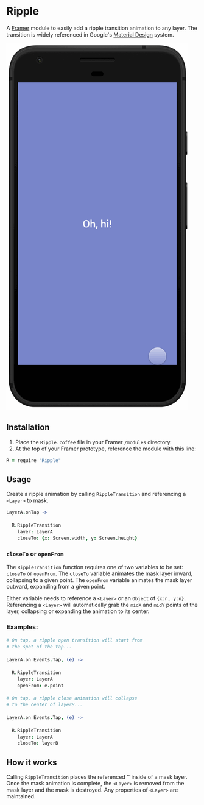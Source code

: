 # Ripple

A [Framer](http://framerjs.com) module to easily add a ripple transition animation to any layer. The transition is widely referenced in Google's [Material Design](https://material.io/guidelines/motion/material-motion.html) system.


![Example](framer-ripple.gif)

## Installation

1. Place the `Ripple.coffee` file in your Framer `/modules` directory.
2. At the top of your Framer prototype, reference the module with this line:

```coffeescript
R = require "Ripple"
```


## Usage

Create a ripple animation by calling `RippleTransition` and referencing a `<Layer>` to mask.

```coffeescript
LayerA.onTap ->

  R.RippleTransition
    layer: LayerA
    closeTo: {x: Screen.width, y: Screen.height}
```

### `closeTo` or `openFrom`

The `RippleTransition` function requires one of two variables to be set: `closeTo` or `openFrom`. The `closeTo` variable animates the mask layer inward, collapsing to a given point. The `openFrom` variable animates the mask layer outward, expanding from a given point.

Either variable needs to reference a `<Layer>` or an `Object` of `{x:n, y:n}`. Referencing a `<Layer>` will automatically grab the `midX` and `midY` points of the layer, collapsing or expanding the animation to its center.

### Examples:

```coffeescript
# On tap, a ripple open transition will start from
# the spot of the tap...

LayerA.on Events.Tap, (e) ->

  R.RippleTransition
    layer: LayerA
    openFrom: e.point

# On tap, a ripple close animation will collapse
# to the center of layerB...

LayerA.on Events.Tap, (e) ->

  R.RippleTransition
    layer: LayerA
    closeTo: layerB
```


## How it works

Calling `RippleTransition` places the referenced '<Layer>' inside of a mask layer. Once the mask animation is complete, the `<Layer>` is removed from the mask layer and the mask is destroyed. Any properties of `<Layer>` are maintained.
